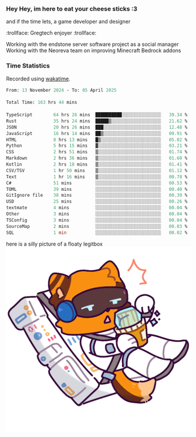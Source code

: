 ### Hey Hey, im here to eat your cheese sticks :3
and if the time lets, a game developer and designer

:trollface: Gregtech enjoyer :trollface:

Working with the endstone server software project as a social manager<br>
Working with the Neoreva team on improving Minecraft Bedrock addons

### Time Statistics
Recorded using [wakatime](https://wakatime.com).

<!--START_SECTION:waka-->

```ocaml
From: 13 November 2024 - To: 05 April 2025

Total Time: 163 hrs 44 mins

TypeScript        64 hrs 26 mins  ██████████░░░░░░░░░░░░░░░   39.34 %
Rust              35 hrs 24 mins  █████▒░░░░░░░░░░░░░░░░░░░   21.62 %
JSON              20 hrs 26 mins  ███░░░░░░░░░░░░░░░░░░░░░░   12.48 %
JavaScript        16 hrs 14 mins  ██▒░░░░░░░░░░░░░░░░░░░░░░   09.91 %
HTML              8 hrs 13 mins   █▒░░░░░░░░░░░░░░░░░░░░░░░   05.02 %
Python            5 hrs 15 mins   ▓░░░░░░░░░░░░░░░░░░░░░░░░   03.21 %
CSS               2 hrs 51 mins   ▒░░░░░░░░░░░░░░░░░░░░░░░░   01.74 %
Markdown          2 hrs 36 mins   ▒░░░░░░░░░░░░░░░░░░░░░░░░   01.60 %
Kotlin            2 hrs 18 mins   ▒░░░░░░░░░░░░░░░░░░░░░░░░   01.41 %
CSV/TSV           1 hr 50 mins    ▒░░░░░░░░░░░░░░░░░░░░░░░░   01.12 %
Text              1 hr 16 mins    ▒░░░░░░░░░░░░░░░░░░░░░░░░   00.78 %
C#                51 mins         ░░░░░░░░░░░░░░░░░░░░░░░░░   00.53 %
TOML              39 mins         ░░░░░░░░░░░░░░░░░░░░░░░░░   00.40 %
GitIgnore file    38 mins         ░░░░░░░░░░░░░░░░░░░░░░░░░   00.39 %
USD               25 mins         ░░░░░░░░░░░░░░░░░░░░░░░░░   00.26 %
textmate          4 mins          ░░░░░░░░░░░░░░░░░░░░░░░░░   00.04 %
Other             3 mins          ░░░░░░░░░░░░░░░░░░░░░░░░░   00.04 %
TSConfig          3 mins          ░░░░░░░░░░░░░░░░░░░░░░░░░   00.04 %
SourceMap         2 mins          ░░░░░░░░░░░░░░░░░░░░░░░░░   00.03 %
SQL               1 min           ░░░░░░░░░░░░░░░░░░░░░░░░░   00.02 %
```

<!--END_SECTION:waka-->

here is a silly picture of a floaty legitbox
![Silly legitbox](goobernoback_lower.png)
